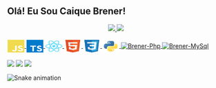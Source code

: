 ## Olá! Eu Sou Caique Brener!

<div align="center">
  <a href="https://github.com/brenermr">
  <img height="180em" src="https://github-readme-stats.vercel.app/api?username=brenermr&show_icons=true&theme=synthwave&include_all_commits=true&count_private=true"/>
  <img height="180em" src="https://github-readme-stats.vercel.app/api/top-langs/?username=brenermr&layout=compact&langs_count=7&theme=synthwave"/>
</div>
<div style="display: inline_block"><br>
  <img align="center" alt="Brener-Js" height="30" width="40" src="https://raw.githubusercontent.com/devicons/devicon/master/icons/javascript/javascript-plain.svg">
  <img align="center" alt="Brener-Ts" height="30" width="40" src="https://raw.githubusercontent.com/devicons/devicon/master/icons/typescript/typescript-plain.svg">
  <img align="center" alt="Brener-React" height="30" width="40" src="https://raw.githubusercontent.com/devicons/devicon/master/icons/react/react-original.svg">
  <img align="center" alt="Brener-HTML" height="30" width="40" src="https://raw.githubusercontent.com/devicons/devicon/master/icons/html5/html5-original.svg">
  <img align="center" alt="Brener-CSS" height="30" width="40" src="https://raw.githubusercontent.com/devicons/devicon/master/icons/css3/css3-original.svg">
  <img align="center" alt="Brener-Python" height="30" width="40" src="https://raw.githubusercontent.com/devicons/devicon/master/icons/python/python-original.svg">
  <img align="center" alt="Brener-Php" height="30" width="40" src="https://cdn.jsdelivr.net/gh/devicons/devicon/icons/php/php-original.svg" />
  <img align="center" alt="Brener-MySql" height="30" width="40"  src="https://cdn.jsdelivr.net/gh/devicons/devicon/icons/mysql/mysql-plain-wordmark.svg" />
</div>
<br>
<div> 
  <a href = "mailto:brenercaique0806@gmail.com"><img src="https://img.shields.io/badge/-Gmail-%23333?style=for-the-badge&logo=gmail&logoColor=white" target="_blank"></a>
  <a href="https://www.linkedin.com/in/caique-brener/" target="_blank"><img src="https://img.shields.io/badge/-LinkedIn-%230077B5?style=for-the-badge&logo=linkedin&logoColor=white" target="_blank"></a> 
  <a href="https://github.com/brenermr" target="_blank"><img src="https://img.shields.io/badge/GitHub-100000?style=for-the-badge&logo=github&logoColor=white" target="_blank"></a> 

  ![Snake animation](https://github.com/brenermr/brenermr/blob/output/github-contribution-grid-snake.svg)
</div>
